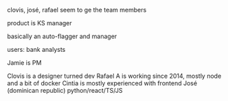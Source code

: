 clovis, josé, rafael seem to ge the team members

product is KS manager

basically an auto-flagger and manager

users: bank analysts

Jamie is PM

Clovis is a designer turned dev
Rafael A is working since 2014, mostly node and a bit of docker
Cintia is mostly experienced with frontend
José (dominican republic) python/react/TS/JS
